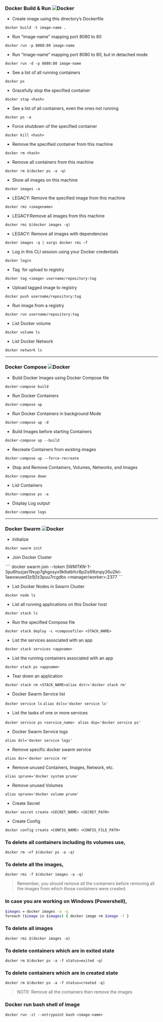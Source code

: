 
### Docker Build & Run  ![Docker](https://img.shields.io/badge/Docker-Build-blue?style=for-the-badge)

- Create image using this directory’s Dockerfile

``` docker build -t image-name . ```

- Run “image-name” mapping port 8080 to 80

``` docker run -p 8080:80 image-name ```

- Run “image-name” mapping port 8080 to 80, but in detached mode

``` docker run -d -p 8080:80 image-name ```

- See a list of all running containers

``` docker ps ```

- Gracefully stop the specified container

``` docker stop <hash> ```

- See a list of all containers, even the ones not running

``` docker ps -a ```

- Force shutdown of the specified container

``` docker kill <hash> ```

- Remove the specified container from this machine

 ``` docker rm <hash> ```

- Remove all containers from this machine

``` docker rm $(docker ps -a -q) ```

- Show all images on this machine

``` docker images -a ```

- LEGACY: Remove the specified image from this machine

``` docker rmi <imagename> ```

- LEGACY:Remove all images from this machine

``` docker rmi $(docker images -q) ```

- LEGACY: Remove all images with dependencies

``` docker images -q | xargs docker rmi –f ```

- Log in this CLI session using your Docker credentials

``` docker login ```

- Tag <image> for upload to registry

``` docker tag <image> username/repository:tag ```

- Upload tagged image to registry

``` docker push username/repository:tag ```

- Run image from a registry

``` docker run username/repository:tag ```

- List Docker volume

``` docker volume ls ```

- List Docker Network

``` docker network ls ```


*********************************************

### Docker Compose  ![Docker](https://img.shields.io/badge/Docker-Compose-blue?style=for-the-badge)

- Build Docker Images using Docker Compose file

``` docker-compose build ```

- Run Docker Containers

``` docker-compose up ```

- Run Docker Containers in background Mode

``` docker-compose up -d ```

- Build Images before starting Containers

``` docker-compose up --build ```

- Recreate Containers from existing images

``` docker-compose up --force-recreate ```

- Stop and Remove Containers, Volumes, Networks, and Images

``` docker-compose down ```

- List Containers

``` docker-compose ps -a ```

- Display Log output

``` docker-compose logs ```


******************************************************

### Docker Swarm  ![Docker](https://img.shields.io/badge/Docker-Swarm-blue?style=for-the-badge)

- Initialize

``` docker swarm init ```

- Join Docker Cluster

```` docker swarm join --token SWMTKN-1-3pu6hszjas19xyp7ghgosyx9k8atbfcr8p2is99znpy26u2lkl-1awxwuwd3z9j1z3puu7rcgdbx <manager/worker>:2377 ```

- List Docker Nodes in Swarm Cluster

``` docker node ls ```

- List all running applications on this Docker host

``` docker stack ls ```

- Run the specified Compose file

``` docker stack deploy -c <composefile> <STACK_NAME> ```

- List the services associated with an app

``` docker stack services <appname> ```

- List the running containers associated with an app

``` docker stack ps <appname> ```

- Tear down an application

``` docker stack rm <STACK_NAME>alias dstr='docker stack rm' ```

- Docker Swarm Service list

``` docker service ls ```
``` alias dsls='docker service ls' ```

- List the tasks of one or more services

``` docker service ps <service_name>  ```
``` alias dsp='docker service ps' ```

- Docker Swarm Service logs

``` alias dsl='docker service logs' ```

- Remove specific docker swarm service

``` alias dsr='docker service rm' ```

- Remove unused Containers, Images, Network, etc.

``` alias sprune='docker system prune' ```

- Remove unused Volumes

``` alias vprune='docker volume prune' ```

- Create Secret

``` docker secret create <SECRET_NAME> <SECRET_PATH> ```

- Create Config

``` docker config create <CONFIG_NAME> <CONFIG_FILE_PATH> ```




### To delete all containers including its volumes use,

```docker rm -vf $(docker ps -a -q)```

###  To delete all the images,

```docker rmi -f $(docker images -a -q)```

> Remember, you should remove all the containers before removing all the images from which those containers were created.

### In case you are working on Windows (Powershell),

```bash
$images = docker images -a -q
foreach ($image in $images) { docker image rm $image -f }
```
### To delete all images

```docker rmi $(docker images -a)```

### To delete containers which are in exited state

```docker rm $(docker ps -a -f status=exited -q)```

### To delete containers which are in created state

```docker rm $(docker ps -a -f status=created -q)```

> NOTE: Remove all the containers then remove the images 


### Docker run bash shell of image
```docker run -it --entrypoint bash <image-name>```